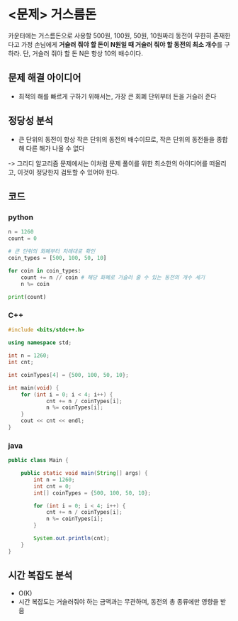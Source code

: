 # <문제> 거스름돈

카운터에는 거스름돈으로 사용할 500원, 100원, 50원, 10원짜리 동전이 무한히 존재한다고 가정
손님에게 **거슬러 줘야 할 돈이 N원일 때 거슬러 줘야 할 동전의 최소 개수**를 구하라.
단, 거슬러 줘야 할 돈 N은 항상 10의 배수이다.

## 문제 해결 아이디어
- 최적의 해를 빠르게 구하기 위해서는, 가장 큰 회폐 단위부터 돈을 거슬러 준다

## 정당성 분석
- 큰 단위의 동전이 항상 작은 단위의 동전의 배수이므로, 작은 단위의 동전들을 종합해 다른 해가 나올 수 없다


-> 그리디 알고리즘 문제에서는 이처럼 문제 풀이를 위한 최소한의 아이디어를 떠올리고, 이것이 정당한지 검토할 수 있어야 한다.


## 코드
### python
```python
n = 1260
count = 0

# 큰 단위의 화폐부터 차례대로 확인
coin_types = [500, 100, 50, 10]

for coin in coin_types:
	count += n // coin # 해당 화폐로 거슬러 줄 수 있는 동전의 개수 세기
	n %= coin
	
print(count)
```

### C++
```c++
#include <bits/stdc++.h>

using namespace std;

int n = 1260;
int cnt;

int coinTypes[4] = {500, 100, 50, 10};

int main(void) {
	for (int i = 0; i < 4; i++) {
			cnt += n / coinTypes[i];
			n %= coinTypes[i];
	}
	cout << cnt << endl;
}
```

### java
```java
public class Main {

	public static void main(String[] args) {
		int n = 1260;
		int cnt = 0;
		int[] coinTypes = {500, 100, 50, 10};

		for (int i = 0; i < 4; i++) {
			cnt += n / coinTypes[i];
			n %= coinTypes[i];
		}

		System.out.println(cnt);
	}
}
```

## 시간 복잡도 분석
- O(K)
- 시간 복잡도는 거슬러줘야 하는 금액과는 무관하며, 동전의 총 종류에만 영향을 받음

























